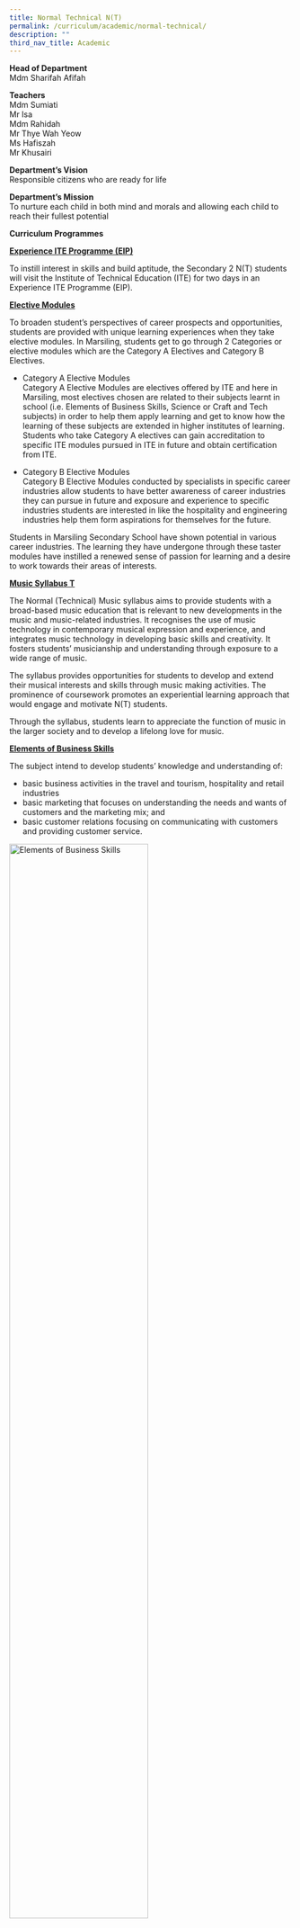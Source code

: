 ```yaml
---
title: Normal Technical N(T)
permalink: /curriculum/academic/normal-technical/
description: ""
third_nav_title: Academic
---
```

**Head of Department**  
Mdm&nbsp;Sharifah Afifah

**Teachers**  
Mdm Sumiati  
Mr Isa  
Mdm Rahidah  
Mr Thye Wah Yeow  
Ms Hafiszah  
Mr Khusairi

**Department’s Vision**  
Responsible citizens who are ready for life

**Department’s Mission**  
To nurture each child in both mind and morals and allowing each child to reach their fullest potential

**Curriculum Programmes**

**<u>Experience ITE Programme (EIP)</u>**

To instill interest in skills and build aptitude, the Secondary 2 N(T) students will visit the Institute of Technical Education (ITE) for two days in an Experience ITE Programme (EIP).

**<u>Elective Modules</u>**

To broaden student’s perspectives of career prospects and opportunities, students are provided with unique learning experiences when they take elective modules. In Marsiling, students get to go through 2 Categories or elective modules which are the Category A Electives and Category B Electives.

*   Category A Elective Modules  
    Category A Elective Modules are electives offered by ITE and here in Marsiling, most electives chosen are related to their subjects learnt in school (i.e. Elements of Business Skills, Science or Craft and Tech subjects) in order to help them apply learning and get to know how the learning of these subjects are extended in higher institutes of learning. Students who take Category A electives can gain accreditation to specific ITE modules pursued in ITE in future and obtain certification from ITE.

*   Category B Elective Modules  
    Category B Elective Modules conducted by specialists in specific career industries allow students to have better awareness of career industries they can pursue in future and exposure and experience to specific industries students are interested in like the hospitality and engineering industries help them form aspirations for themselves for the future.

Students in Marsiling Secondary School have shown potential in various career industries. The learning they have undergone through these taster modules have instilled a renewed sense of passion for learning and a desire to work towards their areas of interests.

**<u>Music Syllabus T</u>**

The Normal (Technical) Music syllabus aims to provide students with a broad-based music education that is relevant to new developments in the music and music-related industries. It recognises the use of music technology in contemporary musical expression and experience, and integrates music technology in developing basic skills and creativity. It fosters students’ musicianship and understanding through exposure to a wide range of music.

The syllabus provides opportunities for students to develop and extend their musical interests and skills through music making activities. The prominence of coursework promotes an experiential learning approach that would engage and motivate N(T) students.

Through the syllabus, students learn to appreciate the function of music in the larger society and to develop a lifelong love for music.

**<u>Elements of Business Skills</u>**

The subject intend to develop students’ knowledge and understanding of:

*   basic business activities in the travel and tourism, hospitality and retail industries
*   basic marketing that focuses on understanding the needs and wants of customers and the marketing mix; and
*   basic customer relations focusing on communicating with customers and providing customer service.

<style>  
img {  
  display: block;  
  margin-left: auto;  
  margin-right: auto;  
}  
</style>  
<body><img src="/images/01-e1577424075923.jpeg" alt="Elements of Business Skills" style="width:70%;">  
  
</body>

Students are given the opportunity to participate in Work Experience Programme in the hospitality industry. Students are exposed to the travel and tourism and hospitality industries in Singapore through learning journeys so that they can relate what they learnt in class with the reality in Singapore.

<iframe src="https://docs.google.com/presentation/d/e/2PACX-1vSiEuxKhVYJAUSourIclLCIYFmKJ5MeYzGrEUaGjFWBfAmr7ajh4u7WY4bGyRie-iM9D5cCbYh-pqEb/embed?start=true&amp;loop=true&amp;delayms=3000" frameborder="0" width="960" height="569" allowfullscreen="true"></iframe>

**<u>Computer Applications</u>**

The Computer Applications syllabus aims to prepare students to be technologically adept citizens, and to function and contribute effectively in an increasingly technologically-driven world. The syllabus emphasizes fundamental knowledge and skills, and includes the appreciation and use of several software application packages for word processing, computer drawing and image editing, multimedia presentations and documents, spreadsheet calculations and charts, game design, programming; as well as, applications on the Internet.

Specifically, the aims of the syllabus are to enable students to:

1.  Acquire skills in using a variety of application software and associated computer hardware to accomplish tasks, communicate, and facilitate activities.
2.  Develop an awareness of how computing technology is used in the home, school, workplace and community
3.  Appreciate the role computers play in everyday life and recognise the impact computers have on society and people
4.  Develop critical thinking and problem-solving skills.

Students will gain knowledge, understanding and application of concepts and skills in all the six modules:

*   Computer Fundamentals (CPF)
*   Media Elements (MEL)
*   Document Processing (DOP)
*   Spreadsheets (SST)
*   Multimedia Communication (MMC)
*   Media Computing (MEC)

![Computer Applications](/images/Computer%20Applications.jpg)

<iframe allowfullscreen="true" height="569" width="960" frameborder="0" src="https://docs.google.com/presentation/d/e/2PACX-1vRqgi6mkzgUnRhSWpxjy4gMyz-t1bkqlIfIZK0OAVzqpd7DhDCAtZH9OPdvu4y22q4h9925MSkQFS-y/embed?start=true&amp;loop=true&amp;delayms=10000"></iframe>